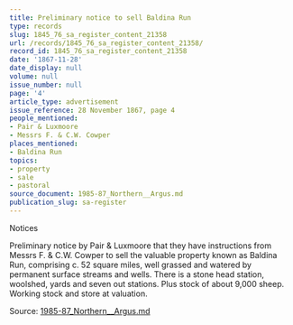 ```yaml
---
title: Preliminary notice to sell Baldina Run
type: records
slug: 1845_76_sa_register_content_21358
url: /records/1845_76_sa_register_content_21358/
record_id: 1845_76_sa_register_content_21358
date: '1867-11-28'
date_display: null
volume: null
issue_number: null
page: '4'
article_type: advertisement
issue_reference: 28 November 1867, page 4
people_mentioned:
- Pair & Luxmoore
- Messrs F. & C.W. Cowper
places_mentioned:
- Baldina Run
topics:
- property
- sale
- pastoral
source_document: 1985-87_Northern__Argus.md
publication_slug: sa-register
---
```


Notices

Preliminary notice by Pair & Luxmoore that they have instructions from Messrs F. & C.W. Cowper to sell the valuable property known as Baldina Run, comprising c. 52 square miles, well grassed and watered by permanent surface streams and wells.  There is a stone head station, woolshed, yards and seven out stations.  Plus stock of about 9,000 sheep.  Working stock and store at valuation.

Source: [1985-87_Northern__Argus.md](/downloads/markdown/1985-87_Northern__Argus.md)
